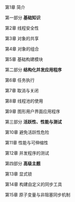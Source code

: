   第1章 简介

第一部分 **基础知识**

  第2章 线程安全性

  第3章 对象的共享

  第4章 对象的组合

  第5章 基础构建模块

第二部分 **结构化并发应用程序**

  第6章 任务执行

  第7章 取消与关闭

  第8章 线程池的使用

  第9章 图形用户界面应用程序

第三部分 **活跃性、性能与测试**

  第10章 避免活跃性危险

  第11章 性能与可伸缩性

  第12章 并发程序的测试

第四部分 **高级主题**

  第13章 显式锁

  第14章 构建自定义的同步工具

  第15章 原子变量与非阻塞同步机制
